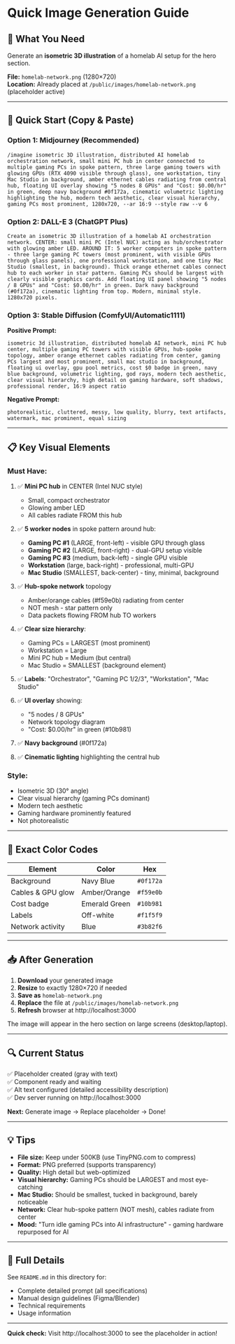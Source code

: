 # Quick Image Generation Guide

## 🎯 What You Need

Generate an **isometric 3D illustration** of a homelab AI setup for the hero section.

**File:** `homelab-network.png` (1280×720)  
**Location:** Already placed at `/public/images/homelab-network.png` (placeholder active)

---

## 🚀 Quick Start (Copy & Paste)

### Option 1: Midjourney (Recommended)

```
/imagine isometric 3D illustration, distributed AI homelab orchestration network, small mini PC hub in center connected to multiple gaming PCs in spoke pattern, three large gaming towers with glowing GPUs (RTX 4090 visible through glass), one workstation, tiny Mac Studio in background, amber ethernet cables radiating from central hub, floating UI overlay showing "5 nodes 8 GPUs" and "Cost: $0.00/hr" in green, deep navy background #0f172a, cinematic volumetric lighting highlighting the hub, modern tech aesthetic, clear visual hierarchy, gaming PCs most prominent, 1280x720, --ar 16:9 --style raw --v 6
```

### Option 2: DALL-E 3 (ChatGPT Plus)

```
Create an isometric 3D illustration of a homelab AI orchestration network. CENTER: small mini PC (Intel NUC) acting as hub/orchestrator with glowing amber LED. AROUND IT: 5 worker computers in spoke pattern - three large gaming PC towers (most prominent, with visible GPUs through glass panels), one professional workstation, and one tiny Mac Studio (smallest, in background). Thick orange ethernet cables connect hub to each worker in star pattern. Gaming PCs should be largest with clearly visible graphics cards. Add floating UI panel showing "5 nodes / 8 GPUs" and "Cost: $0.00/hr" in green. Dark navy background (#0f172a), cinematic lighting from top. Modern, minimal style. 1280x720 pixels.
```

### Option 3: Stable Diffusion (ComfyUI/Automatic1111)

**Positive Prompt:**
```
isometric 3d illustration, distributed homelab AI network, mini PC hub center, multiple gaming PC towers with visible GPUs, hub-spoke topology, amber orange ethernet cables radiating from center, gaming PCs largest and most prominent, small mac studio in background, floating ui overlay, gpu pool metrics, cost $0 badge in green, navy blue background, volumetric lighting, god rays, modern tech aesthetic, clear visual hierarchy, high detail on gaming hardware, soft shadows, professional render, 16:9 aspect ratio
```

**Negative Prompt:**
```
photorealistic, cluttered, messy, low quality, blurry, text artifacts, watermark, mac prominent, equal sizing
```

---

## 📋 Key Visual Elements

### Must Have:
1. ✅ **Mini PC hub** in CENTER (Intel NUC style)
   - Small, compact orchestrator
   - Glowing amber LED
   - All cables radiate FROM this hub

2. ✅ **5 worker nodes** in spoke pattern around hub:
   - **Gaming PC #1** (LARGE, front-left) - visible GPU through glass
   - **Gaming PC #2** (LARGE, front-right) - dual-GPU setup visible
   - **Gaming PC #3** (medium, back-left) - single GPU visible
   - **Workstation** (large, back-right) - professional, multi-GPU
   - **Mac Studio** (SMALLEST, back-center) - tiny, minimal, background

3. ✅ **Hub-spoke network** topology
   - Amber/orange cables (#f59e0b) radiating from center
   - NOT mesh - star pattern only
   - Data packets flowing FROM hub TO workers

4. ✅ **Clear size hierarchy**:
   - Gaming PCs = LARGEST (most prominent)
   - Workstation = Large
   - Mini PC hub = Medium (but central)
   - Mac Studio = SMALLEST (background element)

5. ✅ **Labels**: "Orchestrator", "Gaming PC 1/2/3", "Workstation", "Mac Studio"

6. ✅ **UI overlay** showing:
   - "5 nodes / 8 GPUs"
   - Network topology diagram
   - "Cost: $0.00/hr" in green (#10b981)

7. ✅ **Navy background** (#0f172a)

8. ✅ **Cinematic lighting** highlighting the central hub

### Style:
- Isometric 3D (30° angle)
- Clear visual hierarchy (gaming PCs dominant)
- Modern tech aesthetic
- Gaming hardware prominently featured
- Not photorealistic

---

## 🎨 Exact Color Codes

| Element | Color | Hex |
|---------|-------|-----|
| Background | Navy Blue | `#0f172a` |
| Cables & GPU glow | Amber/Orange | `#f59e0b` |
| Cost badge | Emerald Green | `#10b981` |
| Labels | Off-white | `#f1f5f9` |
| Network activity | Blue | `#3b82f6` |

---

## 📥 After Generation

1. **Download** your generated image
2. **Resize** to exactly 1280×720 if needed
3. **Save as** `homelab-network.png`
4. **Replace** the file at `/public/images/homelab-network.png`
5. **Refresh** browser at http://localhost:3000

The image will appear in the hero section on large screens (desktop/laptop).

---

## 🔍 Current Status

✅ Placeholder created (gray with text)  
✅ Component ready and waiting  
✅ Alt text configured (detailed accessibility description)  
✅ Dev server running on http://localhost:3000  

**Next:** Generate image → Replace placeholder → Done!

---

## 💡 Tips

- **File size:** Keep under 500KB (use TinyPNG.com to compress)
- **Format:** PNG preferred (supports transparency)
- **Quality:** High detail but web-optimized
- **Visual hierarchy:** Gaming PCs should be LARGEST and most eye-catching
- **Mac Studio:** Should be smallest, tucked in background, barely noticeable
- **Network:** Clear hub-spoke pattern (NOT mesh), cables radiate from center
- **Mood:** "Turn idle gaming PCs into AI infrastructure" - gaming hardware repurposed for AI

---

## 📖 Full Details

See `README.md` in this directory for:
- Complete detailed prompt (all specifications)
- Manual design guidelines (Figma/Blender)
- Technical requirements
- Usage information

---

**Quick check:** Visit http://localhost:3000 to see the placeholder in action!
